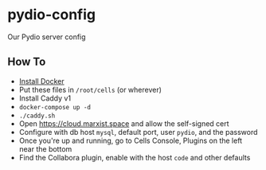 # pydio-config

Our Pydio server config

## How To

* [Install Docker](https://docs.docker.com/engine/install/ubuntu/)
* Put these files in `/root/cells` (or wherever)
* Install Caddy v1
* `docker-compose up -d`
* `./caddy.sh`
* Open <https://cloud.marxist.space> and allow the self-signed cert
* Configure with db host `mysql`, default port, user `pydio`, and the password
* Once you're up and running, go to Cells Console, Plugins on the left near the bottom
* Find the Collabora plugin, enable with the host `code` and other defaults
